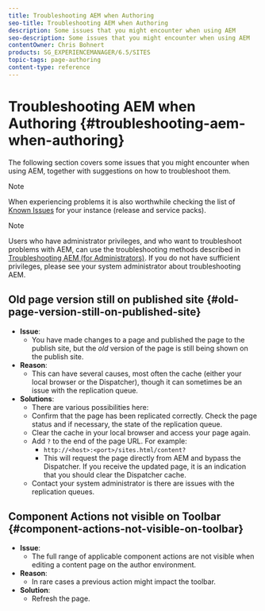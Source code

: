 ```yaml
---
title: Troubleshooting AEM when Authoring
seo-title: Troubleshooting AEM when Authoring
description: Some issues that you might encounter when using AEM
seo-description: Some issues that you might encounter when using AEM
contentOwner: Chris Bohnert
products: SG_EXPERIENCEMANAGER/6.5/SITES
topic-tags: page-authoring
content-type: reference
---
```


# Troubleshooting AEM when Authoring {#troubleshooting-aem-when-authoring}

The following section covers some issues that you might encounter when using AEM, together with suggestions on how to troubleshoot them.

>[!NOTE]
>
>When experiencing problems it is also worthwhile checking the list of [Known Issues](/help/release-notes/known-issues.md) for your instance (release and service packs).

>[!NOTE]
>
>Users who have administrator privileges, and who want to troubleshoot problems with AEM, can use the troubleshooting methods described in [Troubleshooting AEM (for Administrators)](/help/sites-administering/troubleshoot.md). If you do not have sufficient privileges, please see your system administrator about troubleshooting AEM.

## Old page version still on published site {#old-page-version-still-on-published-site}

* **Issue**:
  * You have made changes to a page and published the page to the publish site, but the *old* version of the page is still being shown on the publish site.
* **Reason**:
  * This can have several causes, most often the cache (either your local browser or the Dispatcher), though it can sometimes be an issue with the replication queue.
* **Solutions**:
  * There are various possibilities here:
  * Confirm that the page has been replicated correctly. Check the page status and if necessary, the state of the replication queue.
  * Clear the cache in your local browser and access your page again.
  * Add `?` to the end of the page URL. For example:
    * `http://<host>:<port>/sites.html/content?`
    * This will request the page directly from AEM and bypass the Dispatcher. If you receive the updated page, it is an indication that you should clear the Dispatcher cache.
  * Contact your system administrator is there are issues with the replication queues.

## Component Actions not visible on Toolbar {#component-actions-not-visible-on-toolbar}

* **Issue**:
  * The full range of applicable component actions are not visible when editing a content page on the author environment.
* **Reason**:
  * In rare cases a previous action might impact the toolbar.
* **Solution**:
  * Refresh the page.
